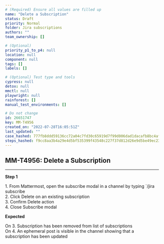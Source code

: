 ```yaml
---
# (Required) Ensure all values are filled up
name: "Delete a Subscription"
status: Draft
priority: Normal
folder: Jira subscriptions
authors: ""
team_ownership: []

# (Optional)
priority_p1_to_p4: null
location: null
component: null
tags: []
labels: []

# (Optional) Test type and tools
cypress: null
detox: null
mmctl: null
playwright: null
rainforest: []
manual_test_environments: []

# Do not change
id: 26651747
key: MM-T4956
created_on: "2022-07-28T16:05:51Z"
last_updated: ""
case_hashed: 777fb8ddd59136cc72a04c7fd30c65919d7f99d006dad1dacafb8bc4afa875ccf9e5ab3800e12b25e315a5589e51ac88
steps_hashed: f9cc8aa3b4a29e4d5bf535399f43548c227f37d812d26e9d5be49ec23076caebcb2984d2e68f2e24bfbe99b5ca43aaa3
---
```


<!-- (Auto-generated) Based on frontmatter's "key" and "name" -->

## MM-T4956: Delete a Subscription

---

**Step 1**

1\. From Mattermost, open the subscribe modal in a channel by typing \`/jira subscribe\
2\. Click Delete on an existing subscription\
3\. Confirm Delete action\
4\. Close Subscribe modal

**Expected**

On 3. Subscription has been removed from list of subscriptions\
On 4. An ephemeral post is visible in the channel showing that a subscription has been updated
